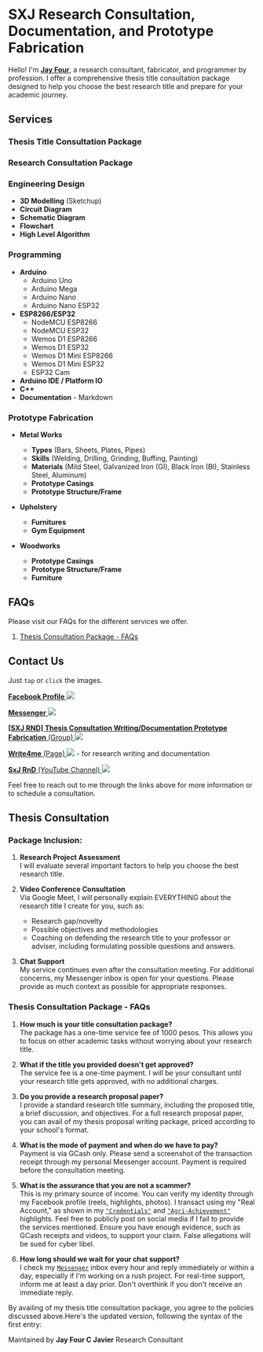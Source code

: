 # SXJ Research Consultation, Documentation, and Prototype Fabrication

Hello! I'm [**Jay Four**](https://facebook.com/jfourjavier), a research consultant, fabricator, and programmer by profession. I offer a comprehensive thesis title consultation package designed to help you choose the best research title and prepare for your academic journey.
## Services 

### Thesis Title Consultation Package

### Research Consultation Package

### Engineering Design
- **3D Modelling** (Sketchup)
- **Circuit Diagram** 
- **Schematic Diagram**
- **Flowchart**
- **High Level Algorithm**

### Programming
- **Arduino**
    - Arduino Uno
    - Arduino Mega
    - Arduino Nano
    - Arduino Nano ESP32
- **ESP8266/ESP32**
    - NodeMCU ESP8266
    - NodeMCU ESP32
    - Wemos D1 ESP8266
    - Wemos D1 ESP32
    - Wemos D1 Mini ESP8266
    - Wemos D1 Mini ESP32
    - ESP32 Cam
- **Arduino IDE / Platform IO**
- **C++**
- **Documentation** - Markdown

### Prototype Fabrication
- **Metal Works**
    - **Types** (Bars, Sheets, Plates, Pipes)
    - **Skills** (Welding, Drilling, Grinding, Buffing, Painting)
    - **Materials** (Mild Steel,  Galvanized Iron (GI), Black Iron (BI), Stainless Steel, Aluminum)
    - **Prototype Casings**
    - **Prototype Structure/Frame**

- **Upholstery**
    - **Furnitures**
    - **Gym Equipment**

- **Woodworks**
    - **Prototype Casings**
    - **Prototype Structure/Frame**
    - **Furniture**

## FAQs

Please visit our FAQs for the different services we offer.

1. [Thesis Consultation Package - FAQs](#thesis-consultation-package---faqs)


## Contact Us

Just `tap` or `click` the images.



[**Facebook Profile** <img src="assets/images/social-media/jayfour-personal-profile.png"> ](https://facebook.com/jfourjavier)

[**Messenger** <img src="assets/images/social-media/jayfour-messenger.png">](https://m.me/jfourjavier)

[**[SXJ RND] Thesis Consultation Writing/Documentation Prototype Fabrication** (Group) <img src="assets/images/social-media/facebook-group.png">](https://facebook.com/groups/sxjrnd.thesisdocsandprototype.ph)

[**Write4me** (Page) <img src="assets/images/social-media/facebook-page-write4me.png">](https://facebook.com/write4me.io/) - for research writing and documentation

[**SxJ RnD** (YouTube Channel) <img src="assets/images/social-media/youtube-channel-sxjrnd.png"> ](https://www.youtube.com/@sxjrnd)

Feel free to reach out to me through the links above for more information or to schedule a consultation.


## Thesis Consultation 

### Package Inclusion:

1. **Research Project Assessment**  
   I will evaluate several important factors to help you choose the best research title.

2. **Video Conference Consultation**  
   Via Google Meet, I will personally explain EVERYTHING about the research title I create for you, such as:
   - Research gap/novelty
   - Possible objectives and methodologies
   - Coaching on defending the research title to your professor or adviser, including formulating possible questions and answers.

3. **Chat Support**  
   My service continues even after the consultation meeting. For additional concerns, my Messenger inbox is open for your questions. Please provide as much context as possible for appropriate responses.

### Thesis Consultation Package - FAQs

1. **How much is your title consultation package?**  
   The package has a one-time service fee of 1000 pesos. This allows you to focus on other academic tasks without worrying about your research title.

2. **What if the title you provided doesn't get approved?**  
   The service fee is a one-time payment. I will be your consultant until your research title gets approved, with no additional charges.

3. **Do you provide a research proposal paper?**  
   I provide a standard research title summary, including the proposed title, a brief discussion, and objectives. For a full research proposal paper, you can avail of my thesis proposal writing package, priced according to your school's format.

4. **What is the mode of payment and when do we have to pay?**  
   Payment is via GCash only. Please send a screenshot of the transaction receipt through my personal Messenger account. Payment is required before the consultation meeting.

5. **What is the assurance that you are not a scammer?**  
   This is my primary source of income. You can verify my identity through my Facebook profile (reels, highlights, photos). I transact using my "Real Account," as shown in my [```"Credentials"```](https://facebook.com/stories/2108864639499156/?source=profile_highlight) and [```"Agri-Achievement"```](https://web.facebook.com/stories/377671760321409/?source=profile_highlight) highlights. Feel free to publicly post on social media if I fail to provide the services mentioned. Ensure you have enough evidence, such as GCash receipts and videos, to support your claim. False allegations will be sued for cyber libel.

6. **How long should we wait for your chat support?**  
   I check my [```Messenger```](https://m.me/jfourjavier) inbox every hour and reply immediately or within a day, especially if I'm working on a rush project. For real-time support, inform me at least a day prior. Don't overthink if you don't receive an immediate reply.

By availing of my thesis title consultation package, you agree to the policies discussed above.Here's the updated version, following the syntax of the first entry:



Maintained by
**Jay Four C Javier**
Research Consultant

